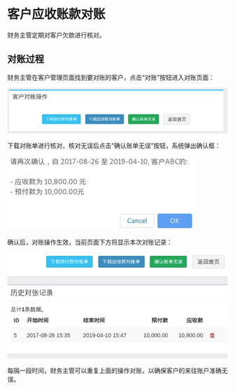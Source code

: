 # 客户应收账款对账

财务主管定期对客户欠款进行核对。

## 对账过程

财务主管在客户管理页面找到要对账的客户，点击“对账”按钮进入对账页面：

![客户对账操作页面](images/customer-check-balance.png)

下载对账单进行核对，核对无误后点击“确认账单无误”按钮，系统弹出确认框：

![确认应收账款无误](images/customer-confirm-balance-statement.jpg)

确认后，对账操作生效，当前页面下方将显示本次对账记录：

![历史对账记录](images/customer-recent-balance-statement.png)

每隔一段时间，财务主管可以重复上面的操作对账，以确保客户的来往账户准确无误。
